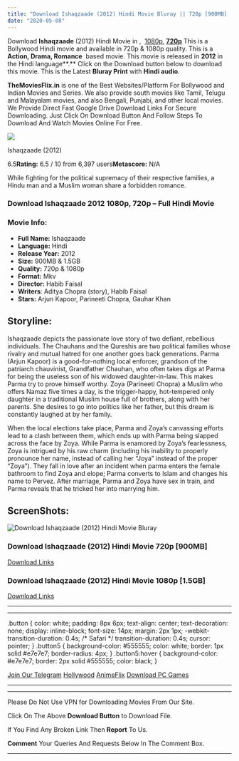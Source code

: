 ```yaml
---
title: "Download Ishaqzaade (2012) Hindi Movie Bluray || 720p [900MB] || 1080p [1.5GB]"
date: "2020-05-08"
---
```


Download **Ishaqzaade** (2012) Hindi Movie in ,  [1080p](https://1moviesflix.com/1080p-movies/), [**720p**](https://1moviesflix.com/720p-movies/) This is a Bollywood Hindi movie and available in 720p & 1080p quality. This is a **Action, Drama, Romance**  based movie. This movie is released in **2012** in the Hindi language**.** Click on the Download button below to download this movie. This is the Latest **Bluray Print** with **Hindi audio**.

**TheMoviesFlix.in** is one of the Best Websites/Platform For Bollywood and Indian Movies and Series. We also provide south movies like Tamil, Telugu and Malayalam movies, and also Bengali, Punjabi, and other local movies. We Provide Direct Fast Google Drive Download Links For Secure Downloading. Just Click On Download Button And Follow Steps To Download And Watch Movies Online For Free.

[![](https://m.media-amazon.com/images/M/MV5BYWI5OThjZmEtYzc5NS00ZTg2LThlZDgtMDU2YWFjOWEzOTc5XkEyXkFqcGdeQXVyNTkzNDQ4ODc@._V1_SX300.jpg)](https://www.imdb.com/title/tt2308773/ "Ishaqzaade")

Ishaqzaade (2012)

6.5**Rating:** 6.5 / 10 from 6,397 users**Metascore:** N/A

While fighting for the political supremacy of their respective families, a Hindu man and a Muslim woman share a forbidden romance.

### Download Ishaqzaade 2012 1080p, 720p – Full Hindi Movie

### Movie Info:

- **Full Name:** Ishaqzaade
- **Language:** Hindi
- **Release Year:** 2012
- **Size:** 900MB & 1.5GB
- **Quality:** 720p & 1080p
- **Format:** Mkv
- **Director:** Habib Faisal
- **Writers**: Aditya Chopra (story), Habib Faisal
- **Stars:** Arjun Kapoor, Parineeti Chopra, Gauhar Khan

## Storyline:

Ishaqzaade depicts the passionate love story of two defiant, rebellious individuals. The Chauhans and the Qureshis are two political families whose rivalry and mutual hatred for one another goes back generations. Parma (Arjun Kapoor) is a good-for-nothing local enforcer, grandson of the patriarch chauvinist, Grandfather Chauhan, who often takes digs at Parma for being the useless son of his widowed daughter-in-law. This makes Parma try to prove himself worthy. Zoya (Parineeti Chopra) a Muslim who offers Namaz five times a day, is the trigger-happy, hot-tempered only daughter in a traditional Muslim house full of brothers, along with her parents. She desires to go into politics like her father, but this dream is constantly laughed at by her family.

When the local elections take place, Parma and Zoya’s canvassing efforts lead to a clash between them, which ends up with Parma being slapped across the face by Zoya. While Parma is enamored by Zoya’s fearlessness, Zoya is intrigued by his raw charm (including his inability to properly pronounce her name, instead of calling her “Joya” instead of the proper “Zoya”). They fall in love after an incident when parma enters the female bathroom to find Zoya and elope; Parma converts to Islam and changes his name to Pervez. After marriage, Parma and Zoya have sex in train, and Parma reveals that he tricked her into marrying him.

## ScreenShots:

![Download Ishaqzaade (2012) Hindi Movie Bluray](https://i.imgur.com/uCvuhRE.jpg)

### Download Ishaqzaade (2012) Hindi Movie 720p \[900MB\]

[Download Links](https://1moviesflix.com?a270777880=elBvOUdmam05UGkxblFuUFd0dWFKRlZObGJNRC9VSUkzMjR4Ny9IbEFWMmNZTFlLcHlvQ2ZFM1h4SHBhYkZJazdhK3NaYUYyNXdMS0dDVW5NcnlJZUR5M1NhZDJNQSswVjA2S29qYzE2S3c9)

### Download Ishaqzaade (2012) Hindi Movie 1080p \[1.5GB\] 

[Download Links](https://1moviesflix.com?a270777880=elBvOUdmam05UGkxblFuUFd0dWFKRlZObGJNRC9VSUkzMjR4Ny9IbEFWMmNZTFlLcHlvQ2ZFM1h4SHBhYkZJa2haQ3c0M0wxTlJIb2ExRjJoZVpjTFpWUTcvVml5OFlIRVhXMkxhTFdUeVU9)

* * *

* * *

.button { color: white; padding: 8px 6px; text-align: center; text-decoration: none; display: inline-block; font-size: 14px; margin: 2px 1px; -webkit-transition-duration: 0.4s; /\* Safari \*/ transition-duration: 0.4s; cursor: pointer; } .button5 { background-color: #555555; color: white; border: 1px solid #e7e7e7; border-radius: 4px; } .button5:hover { background-color: #e7e7e7; border: 2px solid #555555; color: black; }

[Join Our Telegram](http://gdrivepro.xyz/join.php) [Hollywood](https://moviesverse.com/) [AnimeFlix](https://animeflix.in/) [Download PC Games](https://gamesflix.net/)  

* * *

* * *

  

Please Do Not Use VPN for Downloading Movies From Our Site.

Click On The Above **Download Button** to Download File.

If You Find Any Broken Link Then **Report** To Us.

**Comment** Your Queries And Requests Below In The Comment Box.

* * *
